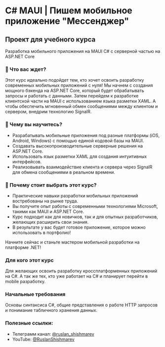 # C# MAUI | Пишем мобильное приложение "Мессенджер"
## Проект для учебного курса

Разработка мобильного приложения на MAUI C# с серверной частью на ASP.NET Core

### 🚀 Что вас ждет?

Этот курс идеально подойдет тем, кто хочет освоить разработку современных мобильных приложений с нуля! Мы начнем с создания мощного бэкенда на ASP.NET Core, который будет обрабатывать запросы и работать с данными. Затем перейдем к разработке клиентской части на MAUI с использованием языка разметки XAML. А чтобы обеспечить мгновенный обмен сообщениями между клиентом и сервером, внедрим технологию SignalR.

### 🎯 Чему вы научитесь?

- Разрабатывать мобильные приложения под разные платформы (iOS, Android, Windows) с помощью единой кодовой базы на MAUI.
- Создавать высокопроизводительные серверные решения на ASP.NET Core.
- Использовать язык разметки XAML для создания интуитивных интерфейсов.
- Реализовывать взаимодействие клиента и сервера через SignalR для обмена сообщениями в реальном времени.

### 💼 Почему стоит выбрать этот курс?

- Практические навыки разработки мобильных приложений востребованы на рынке труда.
- Вы получите опыт работы с современными технологиями Microsoft, такими как MAUI и ASP.NET Core.
- Курс подходит как для новичков, так и для опытных разработчиков, желающих расширить свои знания.
- В результате у вас будет готовое приложение, которое можно использовать в портфолио!

Начните сейчас и станьте мастером мобильной разработки на платформе .NET!


### Для кого этот курс
Для желающих освоить разработку кроссплатформенных приложений на C#. А так же тех, кто уже работает на C# и планирует перейти в mobile разработку.

### Начальные требования
Основы синтаксиса C#, общие представления о работе HTTP запросов и понимание табличного хранения данных.

### Полезные ссылки:
- Телеграмм канал: [@ruslan_shishmarev](https://t.me/ruslan_shishmarev)
- YouTube: [@RuslanShishmarev](https://www.youtube.com/@RuslanShishmarev)
